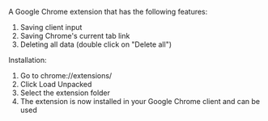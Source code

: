 A Google Chrome extension that has the following features:
1. Saving client input
2. Saving Chrome's current tab link
3. Deleting all data (double click on "Delete all")

Installation:
1. Go to chrome://extensions/
2. Click Load Unpacked
3. Select the extension folder
4. The extension is now installed in your Google Chrome client and can be used